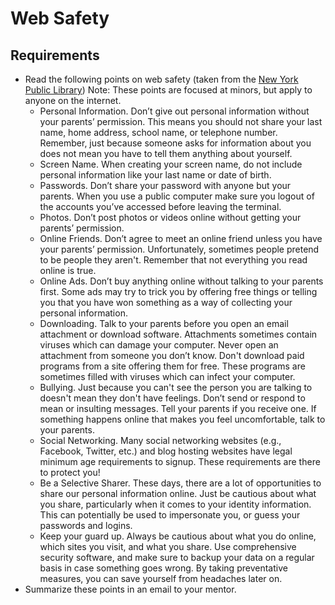 # Web Safety

## Requirements

- Read the following points on web safety (taken from the [New York Public Library](https://www.nypl.org/help/about-nypl/legal-notices/internet-safety-tips)) Note: These points are focused at minors, but apply to anyone on the internet. 
    - Personal Information. Don’t give out personal information without your parents’ permission. This means you should not share your last name, home address, school name, or telephone number. Remember, just because someone asks for information about you does not mean you have to tell them anything about yourself.
    - Screen Name. When creating your screen name, do not include personal information like your last name or date of birth.
    - Passwords. Don’t share your password with anyone but your parents. When you use a public computer make sure you logout of the accounts you’ve accessed before leaving the terminal.
    - Photos. Don’t post photos or videos online without getting your parents’ permission.
    - Online Friends. Don’t agree to meet an online friend unless you have your parents’ permission. Unfortunately, sometimes people pretend to be people they aren't. Remember that not everything you read online is true.
    - Online Ads. Don’t buy anything online without talking to your parents first. Some ads may try to trick you by offering free things or telling you that you have won something as a way of collecting your personal information.
    - Downloading. Talk to your parents before you open an email attachment or download software. Attachments sometimes contain viruses which can damage your computer. Never open an attachment from someone you don’t know. Don't download paid programs from a site offering them for free. These programs are sometimes filled with viruses which can infect your computer.
    - Bullying. Just because you can't see the person you are talking to doesn't mean they don't have feelings. Don’t send or respond to mean or insulting messages. Tell your parents if you receive one. If something happens online that makes you feel uncomfortable, talk to your parents.
    - Social Networking. Many social networking websites (e.g., Facebook, Twitter, etc.) and blog hosting websites have legal minimum age requirements to signup. These requirements are there to protect you!
    - Be a Selective Sharer. These days, there are a lot of opportunities to share our personal information online. Just be cautious about what you share, particularly when it comes to your identity information. This can potentially be used to impersonate you, or guess your passwords and logins. 
    - Keep your guard up. Always be cautious about what you do online, which sites you visit, and what you share. Use comprehensive security software, and make sure to backup your data on a regular basis in case something goes wrong. By taking preventative measures, you can save yourself from headaches later on.
- Summarize these points in an email to your mentor.
